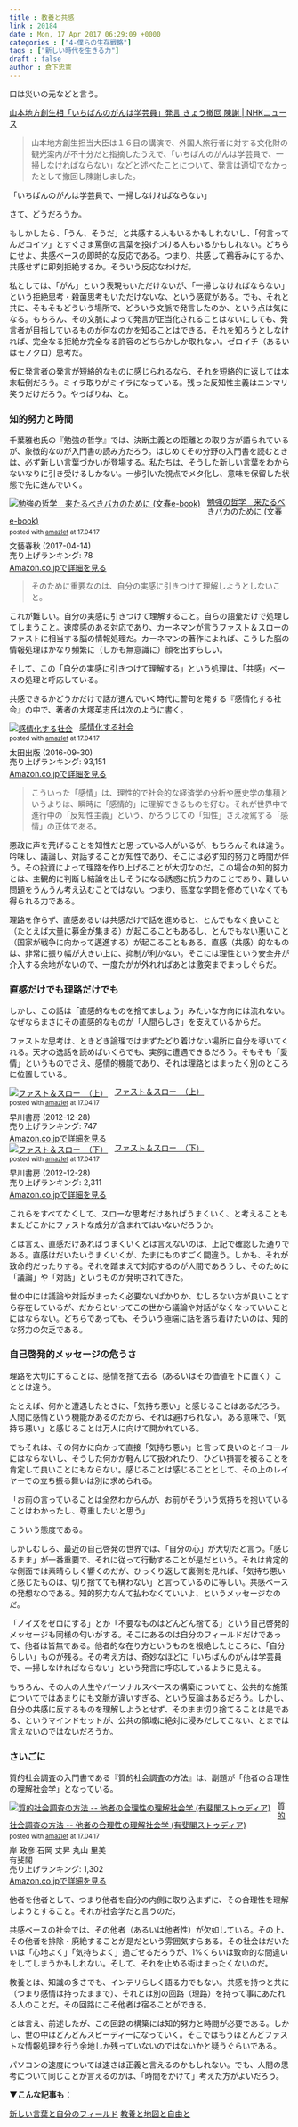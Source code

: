 ```yaml
---
title : 教養と共感
link : 20184
date : Mon, 17 Apr 2017 06:29:09 +0000
categories : ["4-僕らの生存戦略"]
tags : ["新しい時代を生きる力"]
draft : false
author : 倉下忠憲
---
```


口は災いの元などと言う。

<a href="http://www3.nhk.or.jp/news/html/20170417/k10010951011000.html?utm_int=news_contents_news-main_001">山本地方創生相「いちばんのがんは学芸員」発言 きょう撤回 陳謝 | NHKニュース</a>

<blockquote>
山本地方創生担当大臣は１６日の講演で、外国人旅行者に対する文化財の観光案内が不十分だと指摘したうえで、「いちばんのがんは学芸員で、一掃しなければならない」などと述べたことについて、発言は適切でなかったとして撤回し陳謝しました。
</blockquote>

「いちばんのがんは学芸員で、一掃しなければならない」

さて、どうだろうか。

もしかしたら、「うん、そうだ」と共感する人もいるかもしれないし、「何言ってんだコイツ」とすぐさま罵倒の言葉を投げつける人もいるかもしれない。どちらにせよ、共感ベースの即時的な反応である。つまり、共感して鵜呑みにするか、共感せずに即刻拒絶するか。そういう反応なわけだ。

私としては、「がん」という表現もいただけないが、「一掃しなければならない」という拒絶思考・殺菌思考もいただけないな、という感覚がある。でも、それと共に、そもそもどういう場所で、どういう文脈で発言したのか、という点は気になる。もちろん、その文脈によって発言が正当化されることはないにしても、発言者が目指しているものが何なのかを知ることはできる。それを知ろうとしなければ、完全なる拒絶か完全なる許容のどちらかしか取れない。ゼロイチ（あるいはモノクロ）思考だ。

仮に発言者の発言が短絡的なものに感じられるなら、それを短絡的に返しては本末転倒だろう。ミイラ取りがミイラになっている。残った反知性主義はニンマリ笑うだけだろう。やっぱりね、と。

<h3>知的努力と時間</h3>

千葉雅也氏の『勉強の哲学』では、決断主義との距離との取り方が語られているが、象徴的なのが入門書の読み方だろう。はじめてその分野の入門書を読むときは、必ず新しい言葉づかいが登場する。私たちは、そうした新しい言葉をわからないなりに引き受けるしかない。一歩引いた視点でメタ化し、意味を保留した状態で先に進んでいく。

<div class="amazlet-box" style="margin-bottom:0px;"><div class="amazlet-image" style="float:left;margin:0px 12px 1px 0px;"><a href="http://www.amazon.co.jp/exec/obidos/ASIN/B06Y5KFBMM/rashita1000-22/ref=nosim/" name="amazletlink" target="_blank"><img src="https://images-fe.ssl-images-amazon.com/images/I/31gBoz7m6aL._SL160_.jpg" alt="勉強の哲学　来たるべきバカのために (文春e-book)" style="border: none;" /></a></div><div class="amazlet-info" style="line-height:120%; margin-bottom: 10px"><div class="amazlet-name" style="margin-bottom:10px;line-height:120%"><a href="http://www.amazon.co.jp/exec/obidos/ASIN/B06Y5KFBMM/rashita1000-22/ref=nosim/" name="amazletlink" target="_blank">勉強の哲学　来たるべきバカのために (文春e-book)</a><div class="amazlet-powered-date" style="font-size:80%;margin-top:5px;line-height:120%">posted with <a href="http://www.amazlet.com/" title="amazlet" target="_blank">amazlet</a> at 17.04.17</div></div><div class="amazlet-detail">文藝春秋 (2017-04-14)<br />売り上げランキング: 78<br /></div><div class="amazlet-sub-info" style="float: left;"><div class="amazlet-link" style="margin-top: 5px"><a href="http://www.amazon.co.jp/exec/obidos/ASIN/B06Y5KFBMM/rashita1000-22/ref=nosim/" name="amazletlink" target="_blank">Amazon.co.jpで詳細を見る</a></div></div></div><div class="amazlet-footer" style="clear: left"></div></div>


<blockquote>
そのために重要なのは、自分の実感に引きつけて理解しようとしないこと。
</blockquote>

これが難しい。自分の実感に引きつけて理解すること。自らの語彙だけで処理してしまうこと。速度感のある対応であり、カーネマンが言うファスト＆スローのファストに相当する脳の情報処理だ。カーネマンの著作によれば、こうした脳の情報処理はかなり頻繁に（しかも無意識に）顔を出すらしい。

そして、この「自分の実感に引きつけて理解する」という処理は、「共感」ベースの処理と呼応している。

共感できるかどうかだけで話が進んでいく時代に警句を発する『感情化する社会』の中で、著者の大塚英志氏は次のように書く。

<div class="amazlet-box" style="margin-bottom:0px;"><div class="amazlet-image" style="float:left;margin:0px 12px 1px 0px;"><a href="http://www.amazon.co.jp/exec/obidos/ASIN/B01LZY4P2Q/rashita1000-22/ref=nosim/" name="amazletlink" target="_blank"><img src="https://images-fe.ssl-images-amazon.com/images/I/41qUQ5V1YsL._SL160_.jpg" alt="感情化する社会" style="border: none;" /></a></div><div class="amazlet-info" style="line-height:120%; margin-bottom: 10px"><div class="amazlet-name" style="margin-bottom:10px;line-height:120%"><a href="http://www.amazon.co.jp/exec/obidos/ASIN/B01LZY4P2Q/rashita1000-22/ref=nosim/" name="amazletlink" target="_blank">感情化する社会</a><div class="amazlet-powered-date" style="font-size:80%;margin-top:5px;line-height:120%">posted with <a href="http://www.amazlet.com/" title="amazlet" target="_blank">amazlet</a> at 17.04.17</div></div><div class="amazlet-detail">太田出版 (2016-09-30)<br />売り上げランキング: 93,151<br /></div><div class="amazlet-sub-info" style="float: left;"><div class="amazlet-link" style="margin-top: 5px"><a href="http://www.amazon.co.jp/exec/obidos/ASIN/B01LZY4P2Q/rashita1000-22/ref=nosim/" name="amazletlink" target="_blank">Amazon.co.jpで詳細を見る</a></div></div></div><div class="amazlet-footer" style="clear: left"></div></div>

<blockquote>
こういった「感情」は、理性的で社会的な経済学の分析や歴史学の集積というよりは、瞬時に「感情的」に理解できるものを好む。それが世界中で進行中の「反知性主義」という、かろうじての「知性」さえ凌駕する「感情」の正体である。
</blockquote>

悪政に声を荒げることを知性だと思っている人がいるが、もちろんそれは違う。吟味し、議論し、対話することが知性であり、そこには必ず知的努力と時間が伴う。その投資によって理路を作り上げることが大切なのだ。この場合の知的努力とは、主観的に判断し結論を出しそうになる誘惑に抗う力のことであり、難しい問題をうんうん考え込むことではない。つまり、高度な学問を修めていなくても得られる力である。

理路を作らず、直感あるいは共感だけで話を進めると、とんでもなく良いこと（たとえば大量に募金が集まる）が起こることもあるし、とんでもない悪いこと（国家が戦争に向かって邁進する）が起こることもある。直感（共感）的なものは、非常に振り幅が大きい上に、抑制が利かない。そこには理性という安全弁が介入する余地がないので、一度たがが外れればあとは激突までまっしぐらだ。

<h3>直感だけでも理路だけでも</h3>

しかし、この話は「直感的なものを捨てましょう」みたいな方向には流れない。なぜならまさにその直感的なものが「人間らしさ」を支えているからだ。

ファストな思考は、ときどき論理ではまずたどり着けない場所に自分を導いてくれる。天才の逸話を読めばいくらでも、実例に遭遇できるだろう。そもそも「愛情」というものでさえ、感情的機能であり、それは理路とはまったく別のところに位置している。

<div class="amazlet-box" style="margin-bottom:0px;"><div class="amazlet-image" style="float:left;margin:0px 12px 1px 0px;"><a href="http://www.amazon.co.jp/exec/obidos/ASIN/B00ARDNMEQ/rashita1000-22/ref=nosim/" name="amazletlink" target="_blank"><img src="https://images-fe.ssl-images-amazon.com/images/I/41IqC6GZA7L._SL160_.jpg" alt="ファスト＆スロー　（上）" style="border: none;" /></a></div><div class="amazlet-info" style="line-height:120%; margin-bottom: 10px"><div class="amazlet-name" style="margin-bottom:10px;line-height:120%"><a href="http://www.amazon.co.jp/exec/obidos/ASIN/B00ARDNMEQ/rashita1000-22/ref=nosim/" name="amazletlink" target="_blank">ファスト＆スロー　（上）</a><div class="amazlet-powered-date" style="font-size:80%;margin-top:5px;line-height:120%">posted with <a href="http://www.amazlet.com/" title="amazlet" target="_blank">amazlet</a> at 17.04.17</div></div><div class="amazlet-detail">早川書房 (2012-12-28)<br />売り上げランキング: 747<br /></div><div class="amazlet-sub-info" style="float: left;"><div class="amazlet-link" style="margin-top: 5px"><a href="http://www.amazon.co.jp/exec/obidos/ASIN/B00ARDNMEQ/rashita1000-22/ref=nosim/" name="amazletlink" target="_blank">Amazon.co.jpで詳細を見る</a></div></div></div><div class="amazlet-footer" style="clear: left"></div></div>

<div class="amazlet-box" style="margin-bottom:0px;"><div class="amazlet-image" style="float:left;margin:0px 12px 1px 0px;"><a href="http://www.amazon.co.jp/exec/obidos/ASIN/B00ARDNMDC/rashita1000-22/ref=nosim/" name="amazletlink" target="_blank"><img src="https://images-fe.ssl-images-amazon.com/images/I/41mtGIMNwaL._SL160_.jpg" alt="ファスト＆スロー　（下）" style="border: none;" /></a></div><div class="amazlet-info" style="line-height:120%; margin-bottom: 10px"><div class="amazlet-name" style="margin-bottom:10px;line-height:120%"><a href="http://www.amazon.co.jp/exec/obidos/ASIN/B00ARDNMDC/rashita1000-22/ref=nosim/" name="amazletlink" target="_blank">ファスト＆スロー　（下）</a><div class="amazlet-powered-date" style="font-size:80%;margin-top:5px;line-height:120%">posted with <a href="http://www.amazlet.com/" title="amazlet" target="_blank">amazlet</a> at 17.04.17</div></div><div class="amazlet-detail">早川書房 (2012-12-28)<br />売り上げランキング: 2,311<br /></div><div class="amazlet-sub-info" style="float: left;"><div class="amazlet-link" style="margin-top: 5px"><a href="http://www.amazon.co.jp/exec/obidos/ASIN/B00ARDNMDC/rashita1000-22/ref=nosim/" name="amazletlink" target="_blank">Amazon.co.jpで詳細を見る</a></div></div></div><div class="amazlet-footer" style="clear: left"></div></div>

これらをすべてなくして、スローな思考だけあればうまくいく、と考えることもまたどこかにファストな成分が含まれてはいないだろうか。

とは言え、直感だけあればうまくいくとは言えないのは、上記で確認した通りである。直感はだいたいうまくいくが、たまにものすごく間違う。しかも、それが致命的だったりする。それを踏まえて対応するのが人間であろうし、そのために「議論」や「対話」というものが発明されてきた。

世の中には議論や対話がまったく必要ないばかりか、むしろない方が良いことすら存在しているが、だからといってこの世から議論や対話がなくなっていいことにはならない。どちらであっても、そういう極端に話を落ち着けたいのは、知的な努力の欠乏である。

<h3>自己啓発的メッセージの危うさ</h3>

理路を大切にすることは、感情を捨て去る（あるいはその価値を下に置く）こととは違う。

たとえば、何かと遭遇したときに、「気持ち悪い」と感じることはあるだろう。人間に感情という機能があるのだから、それは避けられない。ある意味で、「気持ち悪い」と感じることは万人に向けて開かれている。

でもそれは、その何かに向かって直接「気持ち悪い」と言って良いのとイコールにはならないし、そうした何かが軽んじて扱われたり、ひどい損害を被ることを肯定して良いことにもならない。感じることは感じることとして、その上のレイヤーでの立ち振る舞いは別に求められる。

「お前の言っていることは全然わからんが、お前がそういう気持ちを抱いていることはわかったし、尊重したいと思う」

こういう態度である。

しかしむしろ、最近の自己啓発の世界では、「自分の心」が大切だと言う。「感じるまま」が一番重要で、それに従って行動することが是だという。それは肯定的な側面では素晴らしく響くのだが、ひっくり返して裏側を見れば、「気持ち悪いと感じたものは、切り捨てても構わない」と言っているのに等しい。共感ベースの発想なのである。知的努力なんて払わなくていいよ、というメッセージなのだ。

「ノイズをゼロにする」とか「不要なものはどんどん捨てる」という自己啓発的メッセージも同様の匂いがする。そこにあるのは自分のフィールドだけであって、他者は皆無である。他者的な在り方というものを根絶したところに、「自分らしい」ものが残る。その考え方は、奇妙なほどに「いちばんのがんは学芸員で、一掃しなければならない」という発言に呼応しているように見える。

もちろん、その人の人生やパーソナルスペースの構築についてと、公共的な施策についてではあまりにも文脈が違いすぎる、という反論はあるだろう。しかし、自分の共感に反するものを理解しようとせず、そのまま切り捨てることは是である、というマインドセットが、公共の領域に絶対に浸みだしてこない、とまでは言えないのではないだろうか。

<h3>さいごに</h3>

質的社会調査の入門書である『質的社会調査の方法』は、副題が「他者の合理性の理解社会学」となっている。

<div class="amazlet-box" style="margin-bottom:0px;"><div class="amazlet-image" style="float:left;margin:0px 12px 1px 0px;"><a href="http://www.amazon.co.jp/exec/obidos/ASIN/4641150370/rashita1000-22/ref=nosim/" name="amazletlink" target="_blank"><img src="https://images-fe.ssl-images-amazon.com/images/I/41kvdRSWoIL._SL160_.jpg" alt="質的社会調査の方法 -- 他者の合理性の理解社会学 (有斐閣ストゥディア)" style="border: none;" /></a></div><div class="amazlet-info" style="line-height:120%; margin-bottom: 10px"><div class="amazlet-name" style="margin-bottom:10px;line-height:120%"><a href="http://www.amazon.co.jp/exec/obidos/ASIN/4641150370/rashita1000-22/ref=nosim/" name="amazletlink" target="_blank">質的社会調査の方法 -- 他者の合理性の理解社会学 (有斐閣ストゥディア)</a><div class="amazlet-powered-date" style="font-size:80%;margin-top:5px;line-height:120%">posted with <a href="http://www.amazlet.com/" title="amazlet" target="_blank">amazlet</a> at 17.04.17</div></div><div class="amazlet-detail">岸 政彦 石岡 丈昇 丸山 里美 <br />有斐閣 <br />売り上げランキング: 1,302<br /></div><div class="amazlet-sub-info" style="float: left;"><div class="amazlet-link" style="margin-top: 5px"><a href="http://www.amazon.co.jp/exec/obidos/ASIN/4641150370/rashita1000-22/ref=nosim/" name="amazletlink" target="_blank">Amazon.co.jpで詳細を見る</a></div></div></div><div class="amazlet-footer" style="clear: left"></div></div>

他者を他者として、つまり他者を自分の内側に取り込まずに、その合理性を理解しようとすること。それが社会学だと言うのだ。

共感ベースの社会では、その他者（あるいは他者性）が欠如している。その上、その他者を排除・廃絶することが是だという雰囲気すらある。その社会はだいたいは「心地よく」「気持ちよく」過ごせるだろうが、1%くらいは致命的な間違いをしてしまうかもしれない。そして、それを止める術はまったくないのだ。

教養とは、知識の多さでも、インテリらしく語る力でもない。共感を持つと共に（つまり感情は持ったままで）、それとは別の回路（理路）を持って事にあたれる人のことだ。その回路にこそ他者は宿ることができる。

とは言え、前述したが、この回路の構築には知的努力と時間が必要である。しかし、世の中はどんどんスピーディーになっていく。そこではもうほとんどファストな情報処理を行う余地しか残っていないのではないかと疑うぐらいである。

パソコンの速度については速さは正義と言えるのかもしれない。でも、人間の思考について同じことが言えるのかは、「時間をかけて」考えた方がよいだろう。

<strong>▼こんな記事も：</strong>

<a href="https://rashita.net/blog/?p=20159">新しい言葉と自分のフィールド</a>
<a href="https://rashita.net/blog/?p=20177">教養と地図と自由と</a>
